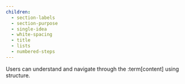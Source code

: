 ```yaml
---
children:
  - section-labels
  - section-purpose
  - single-idea
  - white-spacing
  - title
  - lists
  - numbered-steps
---
```


Users can understand and navigate through the :term[content] using structure.
